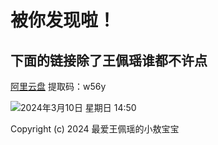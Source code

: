 # 被你发现啦！
## 下面的链接除了王佩瑶谁都不许点

[阿里云盘](https://www.alipan.com/s/17ZBGMctX1Z) 提取码：w56y

![2024年3月10日 星期日 14:50](https://heu-cats-1304328975.cos.ap-beijing.myqcloud.com/hidden/IMG_3149.JPG)

Copyright (c) 2024 最爱王佩瑶的小敖宝宝
